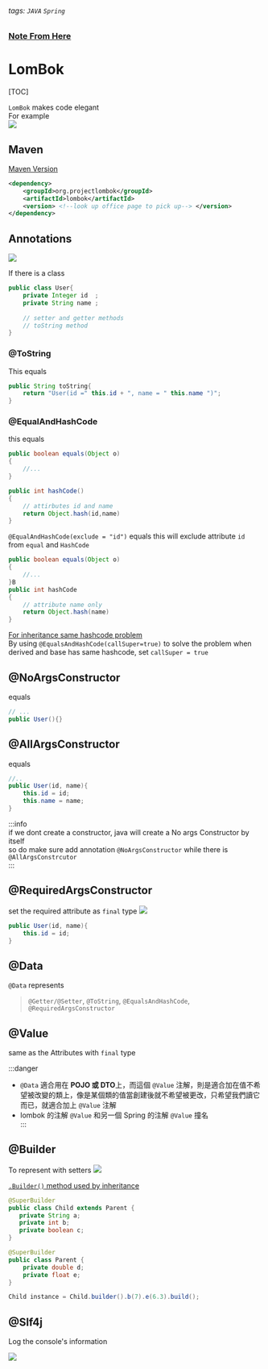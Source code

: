 ###### tags: `JAVA` `Spring`
### [Note From Here](https://kucw.github.io/blog/2020/3/java-lombok/)
# LomBok
[TOC]

`LomBok` makes code elegant  
For example  
![](https://i.imgur.com/inZrWpM.png)  

## Maven
[Maven Version](https://mvnrepository.com/artifact/org.projectlombok/lombok)

```xml
<dependency>
    <groupId>org.projectlombok</groupId>
    <artifactId>lombok</artifactId>
    <version> <!--look up office page to pick up--> </version>
</dependency>
```

## Annotations
![](https://i.imgur.com/H0vjt5y.png)


If there is a class 
```java
public class User{
    private Integer id  ;
    private String name ;
    
    // setter and getter methods
    // toString method
}
```

### @ToString

This equals
```java
public String toString{
    return "User(id =" this.id + ", name = " this.name ")";
}
```

### @EqualAndHashCode

this equals
```java
public boolean equals(Object o)
{
    //...
}

public int hashCode()
{
    // attirbutes id and name
    return Object.hash(id,name)
}
```

`@EqualAndHashCode(exclude = "id")` equals
this will exclude attribute `id` from `equal` and `HashCode`

```java
public boolean equals(Object o)
{
    //...
}B
public int hashCode
{
    // attribute name only
    return Object.hash(name)
}
```

[For inheritance same hashcode problem](https://blog.csdn.net/zhanlanmg/article/details/50392266)  
By using `@EqualsAndHashCode(callSuper=true)` to solve the problem when derived and base has same hashcode, set `callSuper = true`  

## @NoArgsConstructor

equals
```java
// ...
public User(){}
```

##  @AllArgsConstructor  
equals
```java
//..
public User(id, name){
    this.id = id;
    this.name = name;
}
```

:::info    
if we dont create a constructor, java will create a No args Constructor by itself   
so do make sure add annotation `@NoArgsConstructor` while there is `@AllArgsConstrcutor`  
:::  

## @RequiredArgsConstructor

set the required attribute as `final` type 
![](https://i.imgur.com/hcyzMlD.png)

```java
public User(id, name){
    this.id = id;
}
```

## @Data

`@Data` represents
> `@Getter/@Setter`, `@ToString`, `@EqualsAndHashCode`, `@RequiredArgsConstructor`

## @Value

same as the Attributes with `final` type

:::danger   
- `@Data` 適合用在 **POJO 或 DTO**上，而這個 `@Value` 注解，則是適合加在值不希望被改變的類上，像是某個類的值當創建後就不希望被更改，只希望我們讀它而已，就適合加上 `@Value` 注解
- lombok 的注解 `@Value` 和另一個 Spring 的注解 `@Value` 撞名  
:::   

## @Builder

To represent with setters 
![](https://i.imgur.com/P9u4632.png)

[`.Builder()` method used by inheritance](https://stackoverflow.com/questions/44948858/lombok-builder-on-a-class-that-extends-another-class)  

```java
@SuperBuilder
public class Child extends Parent {
   private String a;
   private int b;
   private boolean c;
}

@SuperBuilder
public class Parent {
    private double d;
    private float e;
}

Child instance = Child.builder().b(7).e(6.3).build();
```

## @Slf4j

Log the console's information

![](https://i.imgur.com/rGbxUUo.png)
